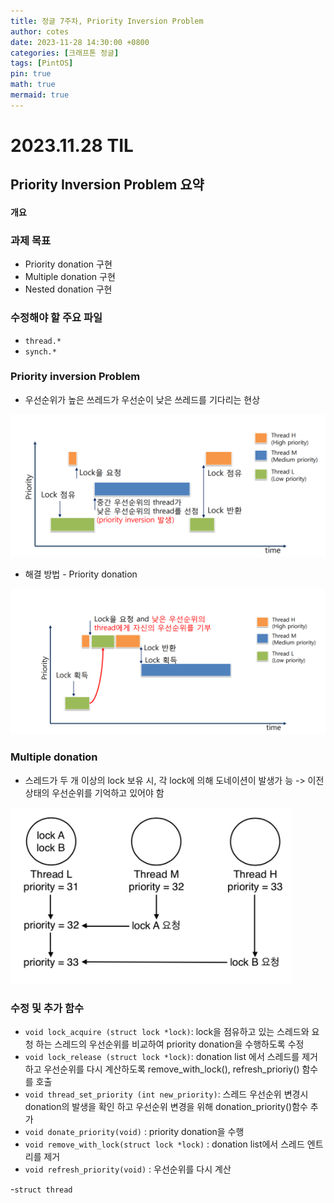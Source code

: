 ```yaml
---
title: 정글 7주차, Priority Inversion Problem
author: cotes
date: 2023-11-28 14:30:00 +0800
categories: [크래프톤 정글]
tags: [PintOS]
pin: true
math: true
mermaid: true
---
```


# 2023.11.28 TIL

## Priority Inversion Problem 요약

#### 개요

### 과제 목표

- Priority donation 구현
- Multiple donation 구현
- Nested donation 구현

### 수정해야 할 주요 파일

- `thread.*`
- `synch.*`

### Priority inversion Problem

- 우선순위가 높은 쓰레드가 우선순이 낮은 쓰레드를 기다리는 현상

![Alt text](https://raw.githubusercontent.com/kim5606/kim5606.github.io/main/_posts/5_lock.png)

- 해결 방법 - Priority donation

![Alt text](https://raw.githubusercontent.com/kim5606/kim5606.github.io/main/_posts/6_lock1.png)

### Multiple donation

- 스레드가 두 개 이상의 lock 보유 시, 각 lock에 의해 도네이션이 발생가
  능 -> 이전 상태의 우선순위를 기억하고 있어야 함

![Alt text](https://raw.githubusercontent.com/kim5606/kim5606.github.io/main/_posts/7_멀티플도네이션.png)

### 수정 및 추가 함수

- `void lock_acquire (struct lock *lock)`: lock을 점유하고 있는 스레드와 요청 하는 스레드의 우선순위를 비교하여 priority donation을 수행하도록 수정
- `void lock_release (struct lock *lock)`: donation list 에서 스레드를 제거하고 우선순위를 다시 계산하도록 remove_with_lock(), refresh_prioriy() 함수를 호출
- `void thread_set_priority (int new_priority)`: 스레드 우선순위 변경시 donation의 발생을 확인 하고 우선순위 변경을 위해 donation_priority()함수 추가
- `void donate_priority(void)` : priority donation을 수행
- `void remove_with_lock(struct lock *lock)` : donation list에서 스레드 엔트리를 제거
- `void refresh_priority(void)` : 우선순위를 다시 계산

-`struct thread`
